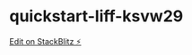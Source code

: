 # quickstart-liff-ksvw29

[Edit on StackBlitz ⚡️](https://stackblitz.com/edit/quickstart-liff-ksvw29)